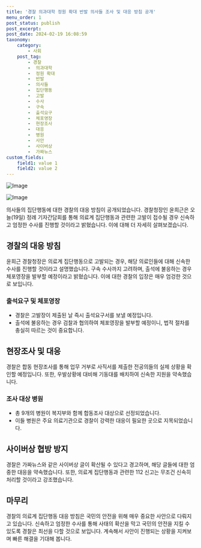 ```yaml
---
title: '경찰 의과대학 정원 확대 반발 의사들 조사 및 대응 방침 공개'
menu_order: 1
post_status: publish
post_excerpt: 
post_date: 2024-02-19 16:08:59
taxonomy:
    category:
        - 사회
    post_tag:
        - 경찰
        -  의과대학
        -  정원 확대
        -  반발
        -  의사들
        -  집단행동
        -  고발
        -  수사
        -  구속
        -  출석요구
        -  체포영장
        -  현장조사
        -  대응
        -  병원
        -  사안
        -  사이버상
        -  가짜뉴스
custom_fields:
    field1: value 1
    field2: value 2
---
```


![Image](https://imgnews.pstatic.net/image/055/2024/02/19/0001132019_001_20240219131203467.jpg?type=w647)

![Image](https://imgnews.pstatic.net/image/055/2024/02/19/0001132019_002_20240219131203508.jpg?type=w647)

의사들의 집단행동에 대한 경찰의 대응 방침이 공개되었습니다. 경찰청장인 윤희근은 오늘(19일) 정례 기자간담회를 통해 의료계 집단행동과 관련한 고발이 접수될 경우 신속하고 엄정한 수사를 진행할 것이라고 밝혔습니다. 이에 대해 더 자세히 살펴보겠습니다.
## 경찰의 대응 방침
윤희근 경찰청장은 의료계 집단행동으로 고발되는 경우, 해당 의료인들에 대해 신속한 수사를 진행할 것이라고 설명했습니다. 구속 수사까지 고려하며, 출석에 불응하는 경우 체포영장을 발부할 예정이라고 밝혔습니다. 이에 대한 경찰의 입장은 매우 엄겅한 것으로 보입니다.
### 출석요구 및 체포영장
- 경찰은 고발장이 제출된 날 즉시 출석요구서를 보낼 예정입니다.
- 출석에 불응하는 경우 검찰과 협의하여 체포영장을 발부할 예정이니, 법적 절차를 충실히 따르는 것이 중요합니다.
## 현장조사 및 대응
경찰은 합동 현장조사를 통해 업무 거부로 사직서를 제출한 전공의들의 실제 상황을 확인할 예정입니다. 또한, 우발상황에 대비해 기동대를 배치하여 신속한 지원을 약속했습니다.
### 조사 대상 병원
- 총 9개의 병원이 복지부와 함께 합동조사 대상으로 선정되었습니다.
- 이들 병원은 주요 의료기관으로 경찰이 강력한 대응이 필요한 곳으로 지목되었습니다.
## 사이버상 협방 방지
경찰은 가짜뉴스와 같은 사이버상 글이 확산될 수 있다고 경고하며, 해당 글들에 대한 엄중한 대응을 약속했습니다. 또한, 의료계 집단행동과 관련한 112 신고는 무조건 신속히 처리할 것이라고 강조했습니다.
## 마무리
경찰의 의료계 집단행동 대응 방침은 국민의 안전을 위해 매우 중요한 사안으로 다뤄지고 있습니다. 신속하고 엄정한 수사를 통해 사태의 확산을 막고 국민의 안전을 지킬 수 있도록 경찰은 최선을 다할 것으로 보입니다. 계속해서 사안이 진행되는 상황을 지켜보며 빠른 해결을 기대해 봅니다.
